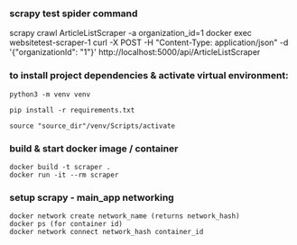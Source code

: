### scrapy test spider command
scrapy crawl ArticleListScraper -a organization_id=1
docker exec websitetest-scraper-1 curl -X POST -H "Content-Type: application/json" -d '{"organizationId": "1"}' http://localhost:5000/api/ArticleListScraper

### to install project dependencies & activate virtual environment:
    python3 -m venv venv

    pip install -r requirements.txt

    source "source_dir"/venv/Scripts/activate

### build & start docker image / container
    docker build -t scraper .
    docker run -it --rm scraper

### setup scrapy - main_app networking
    docker network create network_name (returns network_hash)
    docker ps (for container id)
    docker network connect network_hash container_id
